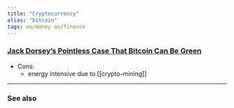 ```yaml
---
title: "Cryptocurrency"
alias: "bitcoin"
tags: on/money on/finance
---
```



### [Jack Dorsey’s Pointless Case That Bitcoin Can Be Green](https://slate.com/technology/2021/05/jack-dorsey-bitcoin-square-climate-white-paper-clean-energy.html)
- Cons:
	- energy intensive due to [[crypto-mining]] 

-------------
### See also


